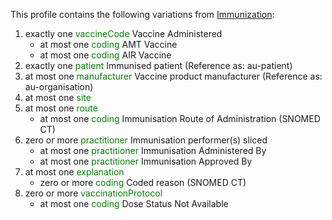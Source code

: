 This profile contains the following variations from [Immunization](http://hl7.org/fhir/STU3/Immunization):

1. exactly one <span style='color:green'> vaccineCode </span> Vaccine Administered
   * at most one <span style='color:green'> coding </span> AMT Vaccine
   * at most one <span style='color:green'> coding </span> AIR Vaccine
1. exactly one <span style='color:green'> patient </span> Immunised patient (Reference as: au-patient)
1. at most one <span style='color:green'> manufacturer </span> Vaccine product manufacturer (Reference as: au-organisation)
1. at most one <span style='color:green'> site </span> 
1. at most one <span style='color:green'> route </span> 
   * at most one <span style='color:green'> coding </span> Immunisation Route of Administration (SNOMED CT)
1. zero or more <span style='color:green'> practitioner </span> Immunisation performer(s) sliced
   * at most one <span style='color:green'> practitioner </span> Immunisation Administered By
   * at most one <span style='color:green'> practitioner </span> Immunisation Approved By
1. at most one <span style='color:green'> explanation </span> 
   * zero or more <span style='color:green'> coding </span> Coded reason (SNOMED CT)
1. zero or more <span style='color:green'> vaccinationProtocol </span> 
   * at most one <span style='color:green'> coding </span> Dose Status Not Available